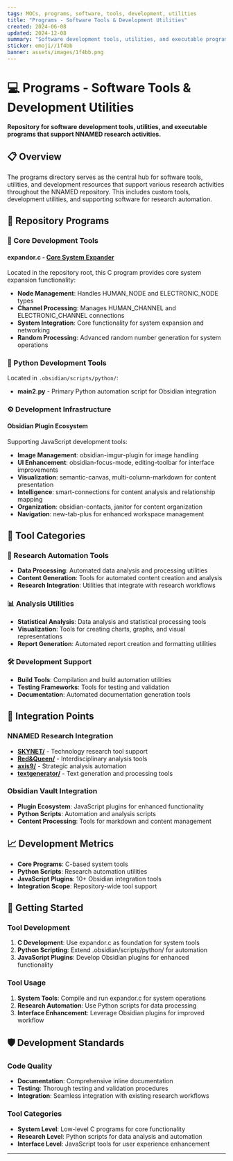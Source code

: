 ```yaml
---
tags: MOCs, programs, software, tools, development, utilities
title: "Programs - Software Tools & Development Utilities"
created: 2024-06-08
updated: 2024-12-08
summary: "Software development tools, utilities, and executable programs supporting NNAMED research"
sticker: emoji//1f4bb
banner: assets/images/1f4bb.png
---
```


# 💻 Programs - Software Tools & Development Utilities

**Repository for software development tools, utilities, and executable programs that support NNAMED research activities.**

## 📋 Overview

The programs directory serves as the central hub for software tools, utilities, and development resources that support various research activities throughout the NNAMED repository. This includes custom tools, development utilities, and supporting software for research automation.

## 📂 Repository Programs

### 🔧 Core Development Tools

#### **expandor.c** - [Core System Expander](../expandor.c)
Located in the repository root, this C program provides core system expansion functionality:
- **Node Management**: Handles HUMAN_NODE and ELECTRONIC_NODE types
- **Channel Processing**: Manages HUMAN_CHANNEL and ELECTRONIC_CHANNEL connections
- **System Integration**: Core functionality for system expansion and networking
- **Random Processing**: Advanced random number generation for system operations

### 🐍 Python Development Tools
Located in `.obsidian/scripts/python/`:
- **main2.py** - Primary Python automation script for Obsidian integration

### ⚙️ Development Infrastructure

#### Obsidian Plugin Ecosystem
Supporting JavaScript development tools:
- **Image Management**: obsidian-imgur-plugin for image handling
- **UI Enhancement**: obsidian-focus-mode, editing-toolbar for interface improvements  
- **Visualization**: semantic-canvas, multi-column-markdown for content presentation
- **Intelligence**: smart-connections for content analysis and relationship mapping
- **Organization**: obsidian-contacts, janitor for content organization
- **Navigation**: new-tab-plus for enhanced workspace management

## 🎯 Tool Categories

### 🔬 Research Automation Tools
- **Data Processing**: Automated data analysis and processing utilities
- **Content Generation**: Tools for automated content creation and analysis
- **Research Integration**: Utilities that integrate with research workflows

### 📊 Analysis Utilities
- **Statistical Analysis**: Data analysis and statistical processing tools
- **Visualization**: Tools for creating charts, graphs, and visual representations
- **Report Generation**: Automated report creation and formatting utilities

### 🛠️ Development Support
- **Build Tools**: Compilation and build automation utilities
- **Testing Frameworks**: Tools for testing and validation
- **Documentation**: Automated documentation generation tools

## 🔗 Integration Points

### NNAMED Research Integration
- **[SKYNET/](../SKYNET/SKYNET.md)** - Technology research tool support
- **[Red&Queen/](../Red&Queen/Red&Queen.md)** - Interdisciplinary analysis tools
- **[axis9/](../axis9/axis9.md)** - Strategic analysis automation
- **[textgenerator/](../textgenerator/textgenerator.md)** - Text generation and processing tools

### Obsidian Vault Integration
- **Plugin Ecosystem**: JavaScript plugins for enhanced functionality
- **Python Scripts**: Automation and analysis scripts
- **Content Processing**: Tools for markdown and content management

## 📈 Development Metrics

- **Core Programs**: C-based system tools
- **Python Scripts**: Research automation utilities  
- **JavaScript Plugins**: 10+ Obsidian integration tools
- **Integration Scope**: Repository-wide tool support

## 🚀 Getting Started

### Tool Development
1. **C Development**: Use expandor.c as foundation for system tools
2. **Python Scripting**: Extend .obsidian/scripts/python/ for automation
3. **JavaScript Plugins**: Develop Obsidian plugins for enhanced functionality

### Tool Usage
1. **System Tools**: Compile and run expandor.c for system operations
2. **Research Automation**: Use Python scripts for data processing
3. **Interface Enhancement**: Leverage Obsidian plugins for improved workflow

## 🛡️ Development Standards

### Code Quality
- **Documentation**: Comprehensive inline documentation
- **Testing**: Thorough testing and validation procedures
- **Integration**: Seamless integration with existing research workflows

### Tool Categories
- **System Level**: Low-level C programs for core functionality
- **Research Level**: Python scripts for data analysis and automation
- **Interface Level**: JavaScript tools for user experience enhancement

---

```folder-index-content
```